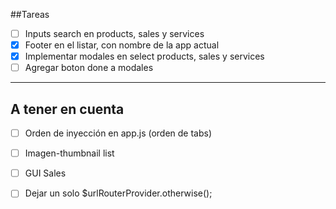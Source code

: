 ##Tareas

- [ ] Inputs search en products, sales y services
- [x] Footer en el listar, con nombre de la app actual
- [x] Implementar modales en select products, sales y services
- [ ] Agregar boton done a modales

***

## A tener en cuenta

- [ ] Orden de inyección en app.js (orden  de tabs)
- [ ] Imagen-thumbnail list 
- [ ] GUI Sales
- [ ] Dejar un solo $urlRouterProvider.otherwise();

 
